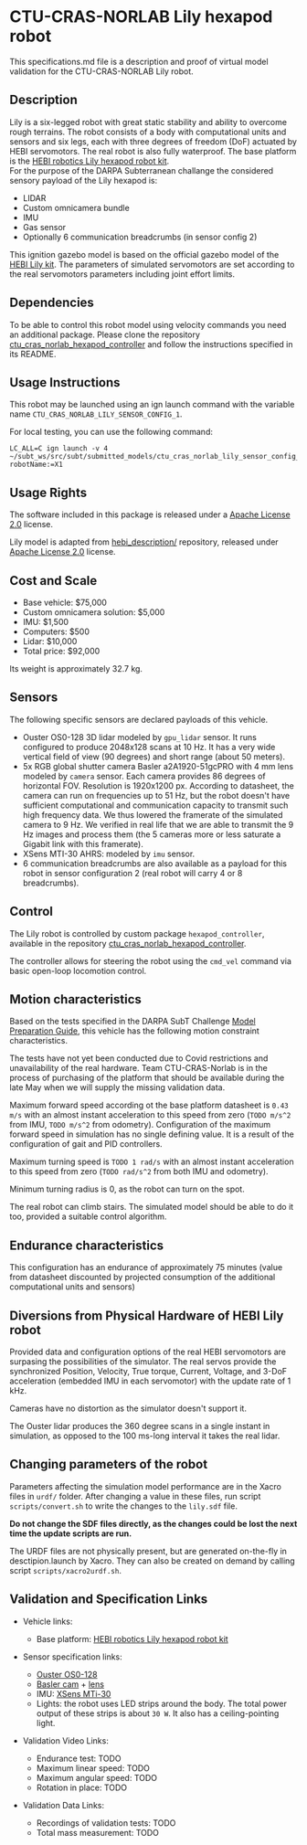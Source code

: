 # CTU-CRAS-NORLAB Lily hexapod robot
This specifications.md file is a description and proof of virtual model validation for the CTU-CRAS-NORLAB Lily robot.

## Description
Lily is a six-legged robot with great static stability and ability to overcome rough terrains. The robot consists of a body with computational units and sensors and six legs, each with three degrees of freedom (DoF) actuated by HEBI servomotors. The real robot is also fully waterproof. The base platform is the [HEBI robotics Lily hexapod robot kit](https://www.hebirobotics.com/robotic-kits).  
For the purpose of the DARPA Subterranean challange the considered sensory payload of the Lily hexapod is:
* LIDAR
* Custom omnicamera bundle
* IMU
* Gas sensor
* Optionally 6 communication breadcrumbs (in sensor config 2)

This ignition gazebo model is based on the official gazebo model of the [HEBI Lily kit](https://github.com/HebiRobotics/hebi_description/tree/cwbollinger/daisy_urdf). The parameters of simulated servomotors are set according to the real servomotors parameters including joint effort limits. 

## Dependencies
To be able to control this robot model using velocity commands you need an additional package. Please clone the repository [ctu_cras_norlab_hexapod_controller](https://github.com/comrob/ctu_cras_norlab_hexapod_controller) and follow the instructions specified in its README.

## Usage Instructions 
This robot may be launched using an ign launch command with the variable name `CTU_CRAS_NORLAB_LILY_SENSOR_CONFIG_1`.

For local testing, you can use the following command:

    LC_ALL=C ign launch -v 4 ~/subt_ws/src/subt/submitted_models/ctu_cras_norlab_lily_sensor_config_1/launch/example.ign robotName:=X1

## Usage Rights
The software included in this package is released under a [Apache License 2.0](LICENSE) license.

Lily model is adapted from [hebi_description/](https://github.com/HebiRobotics/hebi_description.git) repository, released under [Apache License 2.0](LICENSE) license.


## Cost and Scale
* Base vehicle: $75,000
* Custom omnicamera solution: $5,000
* IMU: $1,500
* Computers: $500
* Lidar: $10,000
* Total price: $92,000

Its weight is approximately 32.7 kg.

## Sensors
The following specific sensors are declared payloads of this vehicle.

* Ouster OS0-128 3D lidar modeled by `gpu_lidar` sensor. It runs configured to produce 2048x128 scans at 10 Hz. It has a very wide vertical field of view (90 degrees) and short range (about 50 meters).
* 5x RGB global shutter camera Basler a2A1920-51gcPRO with 4 mm lens modeled by `camera` sensor. Each camera provides 86 degrees of horizontal FOV. Resolution is 1920x1200 px. According to datasheet, the camera can run on frequencies up to 51 Hz, but the robot doesn't have sufficient computational and communication capacity to transmit such high frequency data. We thus lowered the framerate of the simulated camera to 9 Hz. We verified in real life that we are able to transmit the 9 Hz images and process them (the 5 cameras more or less saturate a Gigabit link with this framerate).
* XSens MTI-30 AHRS: modeled by `imu` sensor.
* 6 communication breadcrumbs are also available as a payload for this robot in sensor configuration 2 (real robot will carry 4 or 8 breadcrumbs).

## Control
The Lily robot is controlled by custom package `hexapod_controller`, available in the repository [ctu_cras_norlab_hexapod_controller](https://github.com/comrob/ctu_cras_norlab_hexapod_controller).

The controller allows for steering the robot using the `cmd_vel` command via basic open-loop locomotion control.


## Motion characteristics
Based on the tests specified in the DARPA SubT Challenge 
[Model Preparation Guide](https://www.subtchallenge.com/resources/Simulation_Model_Preparation_Guide.pdf),
this vehicle has the following motion constraint characteristics.

The tests have not yet been conducted due to Covid restrictions and unavailability of the real hardware.
Team CTU-CRAS-Norlab is in the process of purchasing of the platform that should be available during the late May when we will supply the missing validation data.

Maximum forward speed according ot the base platform datasheet is `0.43 m/s` with an almost instant acceleration to this speed from zero
(`TODO m/s^2` from IMU, `TODO m/s^2` from odometry).
Configuration of the maximum forward speed in simulation has no single defining value. It is a
result of the configuration of gait and PID controllers. 

Maximum turning speed is `TODO 1 rad/s` with an almost instant acceleration to this speed from zero
(`TODO rad/s^2` from both IMU and odometry).

Minimum turning radius is 0, as the robot can turn on the spot.

The real robot can climb stairs. The simulated model should be able to do it too, provided a suitable
control algorithm.

## Endurance characteristics
This configuration has an endurance of approximately 75 minutes (value from datasheet discounted by projected consumption of the additional computational units and sensors) 

## Diversions from Physical Hardware of HEBI Lily robot
Provided data and configuration options of the real HEBI servomotors are surpasing the possibilities of the simulator.
The real servos provide the synchronized Position, Velocity, True torque, Current, Voltage, and 3-DoF acceleration (embedded IMU in each servomotor) with the update rate of 1 kHz.

Cameras have no distortion as the simulator doesn't support it.

The Ouster lidar produces the 360 degree scans in a single instant in simulation, as opposed to the 100 ms-long interval it takes the real lidar.

## Changing parameters of the robot
Parameters affecting the simulation model performance are in the Xacro files in `urdf/` folder. 
After changing a value in these files, run script `scripts/convert.sh` to write the
changes to the `lily.sdf` file. 

__Do not change the SDF files directly, as the changes could be lost the next time the update scripts are run.__

The URDF files are not physically present, but are generated on-the-fly in desctipion.launch by Xacro.
They can also be created on demand by calling script `scripts/xacro2urdf.sh`.

## Validation and Specification Links
* Vehicle links:
  * Base platform: [HEBI robotics Lily hexapod robot kit](https://www.hebirobotics.com/robotic-kits)

* Sensor specification links:
  * [Ouster OS0-128](https://ouster.com/products/os0-lidar-sensor/)
  * [Basler cam](https://www.baslerweb.com/en/products/cameras/area-scan-cameras/ace2/a2a1920-51gcpro/) + [lens](https://www.baslerweb.com/en/products/vision-components/lenses/basler-lens-c125-0418-5m-p-f4mm/)
  * IMU: [XSens MTi-30](https://www.mouser.com/datasheet/2/693/mti-series-1358510.pdf)
  * Lights: the robot uses LED strips around the body. The total power output of these strips is about `30 W`. It also has a ceiling-pointing light.

* Validation Video Links:
  * Endurance test: TODO
  * Maximum linear speed: TODO
  * Maximum angular speed: TODO
  * Rotation in place: TODO
  
* Validation Data Links:
  * Recordings of validation tests: TODO
  * Total mass measurement: TODO

